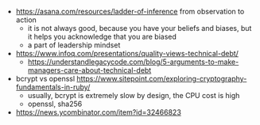 - https://asana.com/resources/ladder-of-inference from observation to action
	- it is not always good, because you have your beliefs and biases, but it helps you acknowledge that you are biased
	- a part of leadership mindset
- https://www.infoq.com/presentations/quality-views-technical-debt/
	- https://understandlegacycode.com/blog/5-arguments-to-make-managers-care-about-technical-debt
- bcrypt vs openssl https://www.sitepoint.com/exploring-cryptography-fundamentals-in-ruby/
	- usually, bcrypt is extremely slow by design, the CPU cost is high
	- openssl, sha256
- https://news.ycombinator.com/item?id=32466823
